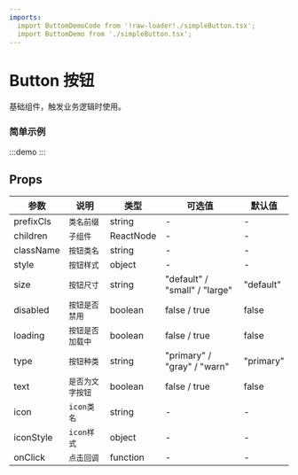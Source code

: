 ```yaml
---
imports:
  import ButtomDemoCode from '!raw-loader!./simpleButton.tsx';
  import ButtomDemo from './simpleButton.tsx';
---
```


# Button 按钮

基础组件，触发业务逻辑时使用。

### 简单示例

:::demo
<Block code={ButtomDemoCode} des="按钮">
  <ButtomDemo />
</Block>
:::

## Props
| 参数     | 说明              | 类型   | 可选值 | 默认值 |
| -------- | ----------------- | ------ | ------ | ------ |
| prefixCls | `类名前缀` | string | - | - |
| children | `子组件` | ReactNode | - | - |
| className | `按钮类名` | string | - | - |
| style | `按钮样式` | object | - | - |
| size | `按钮尺寸` | string | "default" / "small" / "large" | "default" |
| disabled | `按钮是否禁用` | boolean | false / true | false |
| loading | `按钮是否加载中` | boolean | false / true | false |
| type | `按钮种类` | string | "primary" / "gray" / "warn" | "primary" |
| text | `是否为文字按钮` | boolean | false / true | false |
| icon | `icon类名` | string | - | - |
| iconStyle | `icon样式` | object | - | - |
| onClick | `点击回调` | function | - | - |
